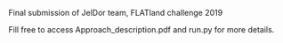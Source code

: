 Final submission of JelDor team, FLATland challenge 2019

Fill free to access Approach_description.pdf and run.py for more details.